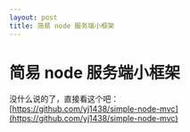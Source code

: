 ```yaml
---
layout: post
title: 简易 node 服务端小框架
---
```


# 简易 node 服务端小框架

没什么说的了，直接看这个吧：  
[https://github.com/yj1438/simple-node-mvc](https://github.com/yj1438/simple-node-mvc)